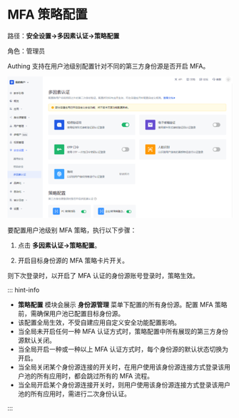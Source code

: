 # MFA 策略配置

<LastUpdated/>

路径：**安全设置->多因素认证->策略配置**

角色：管理员

Authing 支持在用户池级别配置针对不同的第三方身份源是否开启 MFA。

<img src="./images/global-level-mfa.png">

要配置用户池级别 MFA 策略，执行以下步骤：

1. 点击 **多因素认证->策略配置**。

2. 开启目标身份源的 MFA 策略卡片开关。

则下次登录时，以开启了 MFA 认证的身份源账号登录时，策略生效。

::: hint-info

- **策略配置** 模块会展示 **身份源管理** 菜单下配置的所有身份源。配置 MFA 策略前，需确保用户池已配置目标身份源。
- 该配置全局生效，不受自建应用自定义安全功能配置影响。
- 当全局未开启任何一种 MFA 认证方式时，策略配置中所有展现的第三方身份源默认关闭。​
- 当全局开启一种或一种以上 MFA 认证方式时，每个身份源的默认状态切换为开启。
- 当全局关闭某个身份源连接的开关时，在用户使用该身份源连接方式登录该用户池的所有应用时，都会跳过所有的 MFA 流程。
- 当全局开启某个身份源连接开关时，则用户使用该身份源连接方式登录该用户池的所有应用时，需进行二次身份认证。

:::